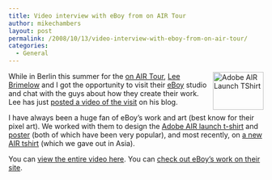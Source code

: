 ```yaml
---
title: Video interview with eBoy from on AIR Tour
author: mikechambers
layout: post
permalink: /2008/10/13/video-interview-with-eboy-from-on-air-tour/
categories:
  - General
---
```



[<img src="http://farm3.static.flickr.com/2254/2290198773_4e9af3b3b4_t.jpg" width="100" height="75" alt="Adobe AIR Launch TShirt"  border="0" align="right" />][1]While in Berlin this summer for the [on AIR Tour][2], [Lee Brimelow][3] and I got the opportunity to visit their [eBoy][4] studio and chat with the guys about how they create their work. Lee has just [posted a video of the visit][5] on his blog.

I have always been a huge fan of eBoy&#8217;s work and art (best know for their pixel art). We worked with them to design the [Adobe AIR launch t-shirt][6] and [poster][7] (both of which have been very popular), and most recently, on [a new AIR tshirt][8] (which we gave out in Asia).

You can [view the entire video here][5]. You can [check out eBoy&#8217;s work on their site][4].

 [1]: http://www.flickr.com/photos/mikechambers/2290198773/ "Adobe AIR Launch TShirt by mike.chambers, on Flickr"
 [2]: http://onair.adobe.com
 [3]: http://www.theflashblog.com
 [4]: http://www.eboy.com
 [5]: http://theflashblog.com/?p=452
 [6]: http://www.flickr.com/photos/mikechambers/2290198773/
 [7]: http://hello.eboy.com/eboy/2008/02/25/poster-for-adobe-air-launch/
 [8]: http://www.flickr.com/photos/mikechambers/2868204499/